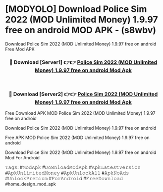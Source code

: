 # [MODYOLO] Download Police Sim 2022 (MOD Unlimited Money) 1.9.97 free on android MOD APK - (s8wbv)
Download Police Sim 2022 (MOD Unlimited Money) 1.9.97 free on android Free Mod APK

<div align="center">
<h3>🔴 Download [Server1] 👉👉 <a href="https://apk-comot.site?title=Police_Sim_2022_(MOD_Unlimited_Money)_1.9.97_free_on_android">Police Sim 2022 (MOD Unlimited Money) 1.9.97 free on android Mod Apk</a></h3><br>

<h3>🔴 Download [Server2] 👉👉 <a href="https://apk-comot.site?title=Police_Sim_2022_(MOD_Unlimited_Money)_1.9.97_free_on_android">Police Sim 2022 (MOD Unlimited Money) 1.9.97 free on android Mod Apk</a></h3>
</div>


Free Download APK MOD Police Sim 2022 (MOD Unlimited Money) 1.9.97 free on android

Download Police Sim 2022 (MOD Unlimited Money) 1.9.97 free on android 

Free APK MOD Police Sim 2022 (MOD Unlimited Money) 1.9.97 free on android 

Download Police Sim 2022 (MOD Unlimited Money) 1.9.97 free on android Mod For Android

𝚃𝚊𝚐𝚜: #𝙼𝚘𝚍𝙰𝚙𝚔 #𝙳𝚘𝚠𝚗𝚕𝚘𝚊𝚍𝙼𝚘𝚍𝙰𝚙𝚔 #𝙰𝚙𝚔𝙻𝚊𝚝𝚎𝚜𝚝𝚅𝚎𝚛𝚜𝚒𝚘𝚗 #𝙰𝚙𝚔𝚄𝚗𝚕𝚒𝚖𝚒𝚝𝚎𝚍𝙼𝚘𝚗𝚎𝚢 #𝙰𝚙𝚔𝚄𝚗𝚕𝚘𝚌𝚔𝙰𝚕𝚕 #𝙰𝚙𝚔𝙽𝚘𝙰𝚍𝚜 #𝚄𝚗𝚕𝚘𝚌𝚔𝙿𝚛𝚎𝚖𝚒𝚞𝚖 #𝙵𝚘𝚛𝙰𝚗𝚍𝚛𝚘𝚒𝚍 #𝙵𝚛𝚎𝚎𝙳𝚘𝚠𝚗𝚕𝚘𝚊𝚍 #home_design_mod_apk